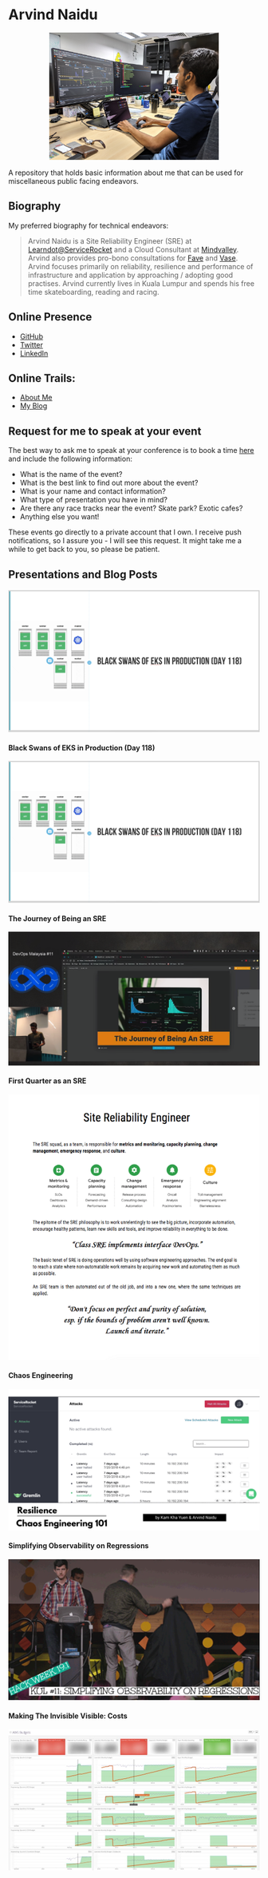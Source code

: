 # Arvind Naidu


<p align="center"><img src="img/arvind-headshot-selfie.jpg" width="340"></p>


A repository that holds basic information about me that can be used for miscellaneous public facing endeavors.

## Biography 

My preferred biography for technical endeavors:

> Arvind Naidu is a Site Reliability Engineer (SRE) at [Learndot@ServiceRocket](https://www.learndot.com/) and a Cloud Consultant at [Mindvalley](https://mindvalley.com). Arvind also provides pro-bono consultations for [Fave](https://myfave.com/) and [Vase](https://vase.ai/). Arvind focuses primarily on reliability, resilience and performance of infrastructure and application by approaching / adopting good practises. Arvind currently lives in Kuala Lumpur and spends his free time skateboarding, reading and racing.

## Online Presence

 - [GitHub](https://github.com/naiduarvind) 
 - [Twitter](https://twitter.com/rvine_naidu) 
 - [LinkedIn](https://linkedin.com/naiduarvind) 
 

## Online Trails:

 - [About Me](https://naiduarvind.github.io)
 - [My Blog](https://medium.com/@arvindnaidu)


## Request for me to speak at your event

The best way to ask me to speak at your conference is to book a time [here](https://calendly.com/arvind-naidu/talk-by-arvind) and include the following information:

 - What is the name of the event?
 - What is the best link to find out more about the event?
 - What is your name and contact information?
 - What type of presentation you have in mind?
 - Are there any race tracks near the event? Skate park? Exotic cafes?
 - Anything else you want!
 
 These events go directly to a private account that I own. I receive push notifications, so I assure you - I will see this request. It might take me a while to get back to you, so please be patient. 
 
## Presentations and Blog Posts

#### 
[![Tug of War To Pull The Plug: Bare Metal To GKE Migration Under Production Load!](/img/black-swans-of-eks-in-production.png)](https://youtu.be/17azhiILQT8?t=637)

#### Black Swans of EKS in Production (Day 118)
[![Black Swans of EKS in Production](/img/black-swans-of-eks-in-production.png)](https://www.beautiful.ai/-Lj-73V-Xwa7IoQ7yPcL/1)

#### The Journey of Being an SRE
[![The Journey of Being an SRE](/img/the-journey-of-being-an-sre.png)](https://youtu.be/N8FI0qoouF8?t=2728)

#### First Quarter as an SRE
<p align="center">
  <a href="https://medium.com/servicerocket-eng/first-quarter-as-an-sre-11117866a64e"> 
  <img src="img/first-quarter-as-an-sre.png" alt="First Quarter as an SRE"> 
  </a>
</p>

#### Chaos Engineering

[![Chaos Engineering](/img/chaos-engineering.png)](https://app.ludus.one/8fc92dec-9989-4a5b-95b2-820140dc7bd5#1)

#### Simplifying Observability on Regressions

[![Simplifying Observability on Regressions](/img/simplifying-observability-on-regressions.png)](https://app.ludus.one/4cf64f1a-9fde-4354-814f-4d65c514876a#1)

#### Making The Invisible Visible: Costs

[![Making The Invisible Visible - Costs](img/making-the-invisible-visible-costs.jpeg)](https://medium.com/@arvindnaidu/making-the-invisible-visible-costs-66f53c2b5a64)
